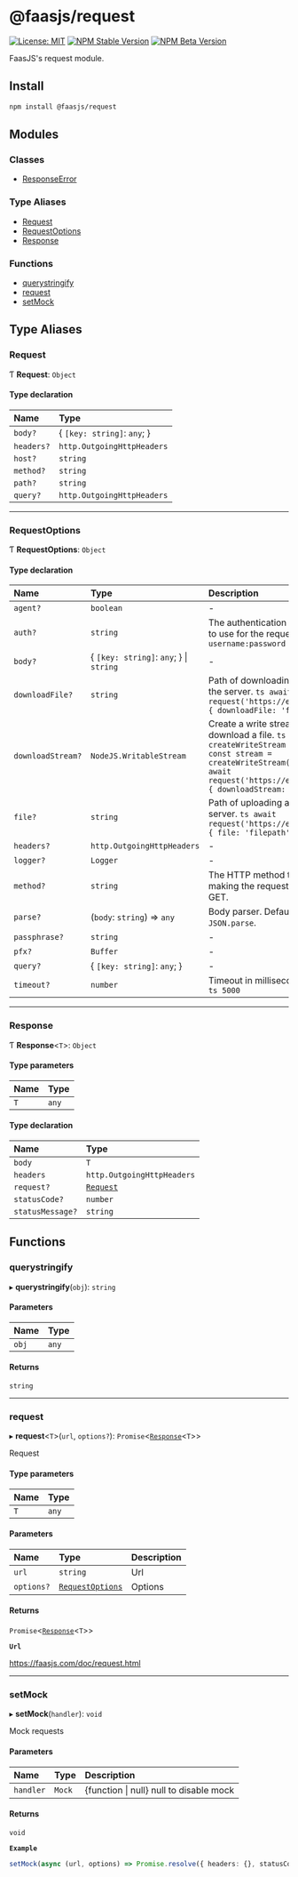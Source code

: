 # @faasjs/request

[![License: MIT](https://img.shields.io/npm/l/@faasjs/request.svg)](https://github.com/faasjs/faasjs/blob/main/packages/faasjs/request/LICENSE)
[![NPM Stable Version](https://img.shields.io/npm/v/@faasjs/request/stable.svg)](https://www.npmjs.com/package/@faasjs/request)
[![NPM Beta Version](https://img.shields.io/npm/v/@faasjs/request/beta.svg)](https://www.npmjs.com/package/@faasjs/request)

FaasJS's request module.

## Install

```sh
npm install @faasjs/request
```

## Modules

### Classes

- [ResponseError](classes/ResponseError.md)

### Type Aliases

- [Request](#request)
- [RequestOptions](#requestoptions)
- [Response](#response)

### Functions

- [querystringify](#querystringify)
- [request](#request-1)
- [setMock](#setmock)

## Type Aliases

### Request

Ƭ **Request**: `Object`

#### Type declaration

| Name | Type |
| :------ | :------ |
| `body?` | \{ `[key: string]`: `any`;  } |
| `headers?` | `http.OutgoingHttpHeaders` |
| `host?` | `string` |
| `method?` | `string` |
| `path?` | `string` |
| `query?` | `http.OutgoingHttpHeaders` |

___

### RequestOptions

Ƭ **RequestOptions**: `Object`

#### Type declaration

| Name | Type | Description |
| :------ | :------ | :------ |
| `agent?` | `boolean` | - |
| `auth?` | `string` | The authentication credentials to use for the request. Format: `username:password` |
| `body?` | \{ `[key: string]`: `any`;  } \| `string` | - |
| `downloadFile?` | `string` | Path of downloading a file from the server. ```ts await request('https://example.com', { downloadFile: 'filepath' }) ``` |
| `downloadStream?` | `NodeJS.WritableStream` | Create a write stream to download a file. ```ts import { createWriteStream } from 'fs' const stream = createWriteStream('filepath') await request('https://example.com', { downloadStream: stream }) ``` |
| `file?` | `string` | Path of uploading a file to the server. ```ts await request('https://example.com', { file: 'filepath' }) ``` |
| `headers?` | `http.OutgoingHttpHeaders` | - |
| `logger?` | `Logger` | - |
| `method?` | `string` | The HTTP method to use when making the request. Defaults to GET. |
| `parse?` | (`body`: `string`) => `any` | Body parser. Defaults to `JSON.parse`. |
| `passphrase?` | `string` | - |
| `pfx?` | `Buffer` | - |
| `query?` | \{ `[key: string]`: `any`;  } | - |
| `timeout?` | `number` | Timeout in milliseconds, **`Default`** ```ts 5000 ``` |

___

### Response

Ƭ **Response**\<`T`\>: `Object`

#### Type parameters

| Name | Type |
| :------ | :------ |
| `T` | `any` |

#### Type declaration

| Name | Type |
| :------ | :------ |
| `body` | `T` |
| `headers` | `http.OutgoingHttpHeaders` |
| `request?` | [`Request`](#request) |
| `statusCode?` | `number` |
| `statusMessage?` | `string` |

## Functions

### querystringify

▸ **querystringify**(`obj`): `string`

#### Parameters

| Name | Type |
| :------ | :------ |
| `obj` | `any` |

#### Returns

`string`

___

### request

▸ **request**\<`T`\>(`url`, `options?`): `Promise`\<[`Response`](#response)\<`T`\>\>

Request

#### Type parameters

| Name | Type |
| :------ | :------ |
| `T` | `any` |

#### Parameters

| Name | Type | Description |
| :------ | :------ | :------ |
| `url` | `string` | Url |
| `options?` | [`RequestOptions`](#requestoptions) | Options |

#### Returns

`Promise`\<[`Response`](#response)\<`T`\>\>

**`Url`**

https://faasjs.com/doc/request.html

___

### setMock

▸ **setMock**(`handler`): `void`

Mock requests

#### Parameters

| Name | Type | Description |
| :------ | :------ | :------ |
| `handler` | `Mock` | {function \| null} null to disable mock |

#### Returns

`void`

**`Example`**

```ts
setMock(async (url, options) => Promise.resolve({ headers: {}, statusCode: 200, body: { data: 'ok' } }))
```
